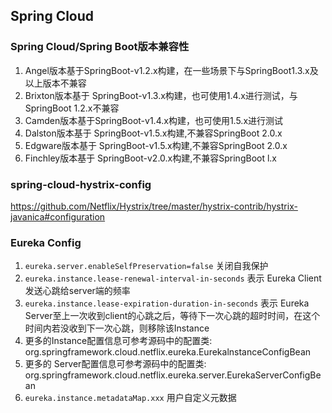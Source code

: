 ## Spring Cloud

### Spring Cloud/Spring Boot版本兼容性
1. Angel版本基于SpringBoot-v1.2.x构建，在一些场景下与SpringBoot1.3.x及以上版本不兼容
2. Brixton版本基于 SpringBoot-v1.3.x构建，也可使用1.4.x进行测试，与SpringBoot 1.2.x不兼容
3. Camden版本基于SpringBoot-v1.4.x构建，也可使用1.5.x进行测试
4. Dalston版本基于 SpringBoot-v1.5.x构建,不兼容SpringBoot 2.0.x
5. Edgware版本基于 SpringBoot-v1.5.x构建,不兼容SpringBoot 2.0.x
6. Finchley版本基于 SpringBoot-v2.0.x构建,不兼容SpringBoot l.x

### spring-cloud-hystrix-config
https://github.com/Netflix/Hystrix/tree/master/hystrix-contrib/hystrix-javanica#configuration

### Eureka Config
1. `eureka.server.enableSelfPreservation=false` 关闭自我保护
2. `eureka.instance.lease-renewal-interval-in-seconds` 表示 Eureka Client发送心跳给server端的频率
3. `eureka.instance.lease-expiration-duration-in-seconds` 表示 Eureka Server至上一次收到client的心跳之后，等待下一次心跳的超时时间，在这个时间内若没收到下一次心跳，则移除该Instance
4. 更多的Instance配置信息可参考源码中的配置类: org.springframework.cloud.netflix.eureka.EurekalnstanceConfigBean
5. 更多的 Server配置信息可参考源码中的配置类: org.springframework.cloud.netflix.eureka.server.EurekaServerConfigBean
6. `eureka.instance.metadataMap.xxx` 用户自定义元数据
